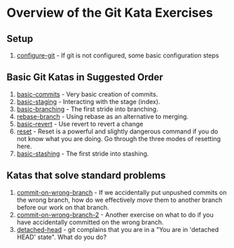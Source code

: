 # Overview of the Git Kata Exercises

## Setup

1. [configure-git](configure-git/README.md) - If git is not configured, some basic configuration steps

## Basic Git Katas in Suggested Order

1. [basic-commits](basic-commits/README.md) - Very basic creation of commits.
2. [basic-staging](basic-staging/README.md) - Interacting with the stage (index).
3. [basic-branching](basic-branching/README.md) - The first stride into branching.
4. [rebase-branch](rebase-branch/README.md) - Using rebase as an alternative to merging.
5. [basic-revert](basic-revert/README.md) - Use revert to revert a change
6. [reset](reset/README.md) - Reset is a powerful and slightly dangerous command if you do not know what you are doing. Go through the three modes of resetting here.
7. [basic-stashing](basic-stashing/README.md) - The first stride into stashing.

## Katas that solve standard problems

1. [commit-on-wrong-branch](commit-on-wrong-branch/README.md) - If we accidentally put unpushed commits on the wrong branch, how do we effectively _move_ them to another branch before our work on that branch.
2. [commit-on-wrong-branch-2](commit-on-wrong-branch-2/README.md) - Another exercise on what to do if you have accidentally committed on the wrong branch.
3. [detached-head](detached-head/README.md) - git complains that you are in a "You are in 'detached HEAD' state". What do you do?
